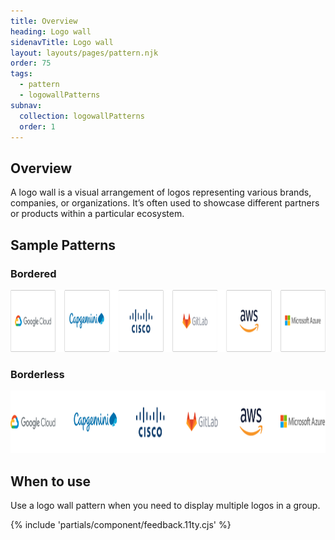 ```yaml
---
title: Overview
heading: Logo wall
sidenavTitle: Logo wall
layout: layouts/pages/pattern.njk
order: 75
tags:
  - pattern
  - logowallPatterns
subnav:
  collection: logowallPatterns
  order: 1
---
```


<script type="module" data-helmet>
  import '@rhds/elements/lib/elements/rh-context-picker/rh-context-picker.js';
</script>

## Overview

A logo wall is a visual arrangement of logos representing various brands, companies, or organizations. It’s often used to showcase different partners or products within a particular ecosystem.

## Sample Patterns

<div class="grid">
  <div> 
    <h3>Bordered</h3>
    <uxdot-example>
      <img src="./overview-sample-bordered.png"
      alt="An example of a bordered logo wall with 6 logos each inside of a bordered container."
      width="1010"
      height="99">
    </uxdot-example>
  </div>
  <div>
    <h3>Borderless</h3>
    <uxdot-example>
      <img src="./overview-sample-borderless.png"
      alt="An example of a borderless logo wall with 6 logos."
      width="1010"
      height="100">
    </uxdot-example>
  </div>
</div>

## When to use

Use a logo wall pattern when you need to display multiple logos in a group.

{% include 'partials/component/feedback.11ty.cjs' %}
